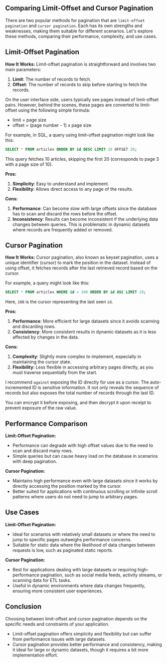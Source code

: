 ## Comparing Limit-Offset and Cursor Pagination
There are two popular methods for pagination that are `limit-offset pagination` and `cursor pagination`. Each has its own strengths and weaknesses, making them suitable for different scenarios. Let's explore these methods, comparing their performance, complexity, and use cases.

## Limit-Offset Pagination

**How It Works:**
Limit-offset pagination is straightforward and involves two main parameters:
1. **Limit**: The number of records to fetch.
2. **Offset**: The number of records to skip before starting to fetch the records.

On the user interface side, users typically see pages instead of limit-offset pairs. However, behind the scenes, these pages are converted to limit-offset using the following simple formula:

- limit = page size
- offset = (page number - 1) x page size

For example, in SQL, a query using limit-offset pagination might look like this:
```sql
SELECT * FROM articles ORDER BY id DESC LIMIT 10 OFFSET 20;
```
This query fetches 10 articles, skipping the first 20 (corresponds to page 3 with a page size of 10).

**Pros:**
1. **Simplicity**: Easy to understand and implement.
2. **Flexibility**: Allows direct access to any page of the results.

**Cons:**
1. **Performance**: Can become slow with large offsets since the database has to scan and discard the rows before the offset. 
2. **Inconsistency**: Results can become inconsistent if the underlying data changes between queries. This is problematic in dynamic datasets where records are frequently added or removed.

## Cursor Pagination

**How It Works:**
Cursor pagination, also known as keyset pagination, uses a unique identifier (cursor) to mark the position in the dataset. Instead of using offset, it fetches records after the last retrieved record based on the cursor.

For example, a query might look like this:
```sql
SELECT * FROM articles WHERE id > 100 ORDER BY id ASC LIMIT 10;
```
Here, `100` is the cursor representing the last seen `id`.

**Pros:**
1. **Performance**: More efficient for large datasets since it avoids scanning and discarding rows.
2. **Consistency**: More consistent results in dynamic datasets as it is less affected by changes in the data.

**Cons:**
1. **Complexity**: Slightly more complex to implement, especially in maintaining the cursor state.
2. **Flexibility**: Less flexible in accessing arbitrary pages directly, as you must traverse sequentially from the start.

I recommend `against` exposing the ID directly for use as a cursor. The auto-incremented ID is sensitive information. It not only reveals the sequence of records but also exposes the total number of records through the last ID.

You can encrypt it before exposing, and then decrypt it upon receipt to prevent exposure of the raw value.


## Performance Comparison

**Limit-Offset Pagination:**
- Performance can degrade with high offset values due to the need to scan and discard many rows.
- Simple queries but can cause heavy load on the database in scenarios with deep pagination.

**Cursor Pagination:**
- Maintains high performance even with large datasets since it works by directly accessing the position marked by the cursor.
- Better suited for applications with continuous scrolling or infinite scroll patterns where users do not need to jump to arbitrary pages.

## Use Cases

**Limit-Offset Pagination:**
- Ideal for scenarios with relatively small datasets or where the need to jump to specific pages outweighs performance concerns.
- Suitable for static data where the likelihood of data changes between requests is low, such as paginated static reports.

**Cursor Pagination:**
- Best for applications dealing with large datasets or requiring high-performance pagination, such as social media feeds, activity streams, or scanning data for ETL tasks.
- Useful in dynamic environments where data changes frequently, ensuring more consistent user experiences.

## Conclusion

Choosing between limit-offset and cursor pagination depends on the specific needs and constraints of your application. 
- Limit-offset pagination offers simplicity and flexibility but can suffer from performance issues with large datasets. 
- Cursor pagination provides better performance and consistency, making it ideal for large or dynamic datasets, though it requires a bit more implementation effort. 